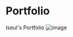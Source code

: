 
# Portfolio

Iseul's Portfolio
![image](https://github.com/Iseul-park/academic-portfolio/academic_portfolio.png)

